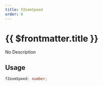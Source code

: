 ```yaml
---
title: fZoomSpeed
order: 0
---
```


# {{ $frontmatter.title }}

No Description

## Usage

```ts
fZoomSpeed: number;
```
